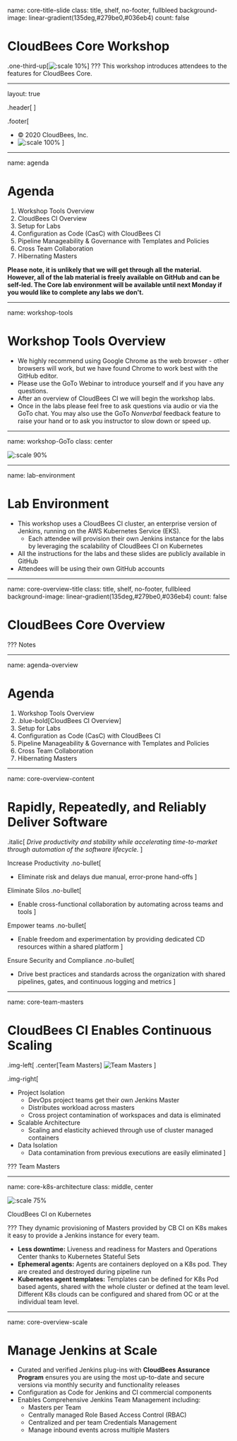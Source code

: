 name: core-title-slide
class: title, shelf, no-footer, fullbleed
background-image: linear-gradient(135deg,#279be0,#036eb4)
count: false


# CloudBees Core Workshop
.one-third-up[![:scale 10%](../img/Core-white.svg)]
???
This workshop introduces attendees to the features for CloudBees Core.

---
layout: true

.header[
]

.footer[
- © 2020 CloudBees, Inc.
- ![:scale 100%](../img/CloudBees-Submark-Full-Color.svg)
]
---
name: agenda
# Agenda

1. Workshop Tools Overview
2. CloudBees CI Overview
3. Setup for Labs
4. Configuration as Code (CasC) with CloudBees CI
5. Pipeline Manageability & Governance with Templates and Policies
6. Cross Team Collaboration
7. Hibernating Masters

**Please note, it is unlikely that we will get through all the material. However, all of the lab material is freely available on GitHub and can be self-led. The Core lab environment will be available until next Monday if you would like to complete any labs we don't.**

---
name: workshop-tools
# Workshop Tools Overview

* We highly recommend using Google Chrome as the web browser - other browsers will work, but we have found Chrome to work best with the GitHub editor.
* Please use the GoTo Webinar to introduce yourself and if you have any questions.
* After an overview of CloudBees CI we will begin the workshop labs.
* Once in the labs please feel free to ask questions via audio or via the GoTo chat. You may also use the GoTo *Nonverbal* feedback feature to raise your hand or to ask you instructor to slow down or speed up.

---
name: workshop-GoTo
class: center

![:scale 90%](img/zoom-tools.png)

---
name: lab-environment
# Lab Environment
* This workshop uses a CloudBees CI cluster, an enterprise version of Jenkins, running on the AWS Kubernetes Service (EKS).
  * Each attendee will provision their own Jenkins instance for the labs by leveraging the scalability of CloudBees CI on Kubernetes
* All the instructions for the labs and these slides are publicly available in GitHub
* Attendees will be using their own GitHub accounts 

---
name: core-overview-title
class: title, shelf, no-footer, fullbleed
background-image: linear-gradient(135deg,#279be0,#036eb4)
count: false

# CloudBees Core Overview

???
Notes

---
name: agenda-overview
# Agenda

1. Workshop Tools Overview
2. .blue-bold[CloudBees CI Overview]
3. Setup for Labs
4. Configuration as Code (CasC) with CloudBees CI
5. Pipeline Manageability & Governance with Templates and Policies
6. Cross Team Collaboration
7. Hibernating Masters

---
name: core-overview-content

# Rapidly, Repeatedly, and Reliably Deliver Software

.italic[
  *Drive productivity and stability while accelerating time-to-market through automation of the software lifecycle.*
]

Increase Productivity
.no-bullet[
* Eliminate risk and delays due manual, error-prone hand-offs
]

Eliminate Silos
.no-bullet[
* Enable cross-functional collaboration by automating across teams and tools
]

Empower teams
.no-bullet[
* Enable freedom and experimentation by providing dedicated CD resources within a shared platform
]

Ensure Security and Compliance
.no-bullet[
* Drive best practices and standards across the organization with shared pipelines, gates, and continuous logging and metrics
]

---
name: core-team-masters

# CloudBees CI Enables Continuous Scaling

.img-left[
  .center[Team Masters]
![Team Masters](img/dpa.png)
]

.img-right[
* Project Isolation
  * DevOps project teams get their own Jenkins Master
  * Distributes workload across masters
  * Cross project contamination of workspaces and data is eliminated
* Scalable Architecture
  * Scaling and elasticity achieved through use of cluster managed containers 
* Data Isolation
  * Data contamination from previous executions are easily eliminated
]

???
Team Masters

---
name: core-k8s-architecture
class: middle, center

![:scale 75%](img/core-k8s-architecture.svg)

CloudBees CI on Kubernetes

???
They dynamic provisioning of Masters provided by CB CI on K8s makes it easy to provide a Jenkins instance for every team.
* **Less downtime:** Liveness and readiness for Masters and Operations Center thanks to Kubernetes Stateful Sets
* **Ephemeral agents:** Agents are containers deployed on a K8s pod. They are created and destroyed during pipeline run
* **Kubernetes agent templates:** Templates can be defined for K8s Pod based agents, shared with the whole cluster or defined at the team level.
Different K8s clouds can be configured and shared from OC or at the individual team level.


---
name: core-overview-scale

# Manage Jenkins at Scale
* Curated and verified Jenkins plug-ins with **CloudBees Assurance Program** ensures you are using the most up-to-date and secure versions via monthly security and functionality releases 
* Configuration as Code for Jenkins and CI commercial components
* Enables Comprehensive Jenkins Team Management including:
  * Masters per Team
  * Centrally managed Role Based Access Control (RBAC)
  * Centralized and per team Credentials Management
  * Manage inbound events across multiple Masters
